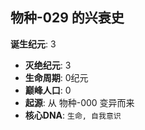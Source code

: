## 物种-029 的兴衰史

**诞生纪元**: 3
- **灭绝纪元**: 3
- **生命周期**: 0纪元
- **巅峰人口**: 0
- **起源**: 从 物种-000 变异而来
- **核心DNA**: `生命, 自我意识`


